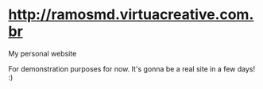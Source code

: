 # http://ramosmd.virtuacreative.com.br
My personal website

For demonstration purposes for now. It's gonna be a real site in a few days! :)
